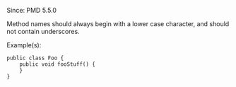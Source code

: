 Since: PMD 5.5.0

Method names should always begin with a lower case character, and should not contain underscores.

Example(s):
```
public class Foo {
	public void fooStuff() {
	}
}
```
